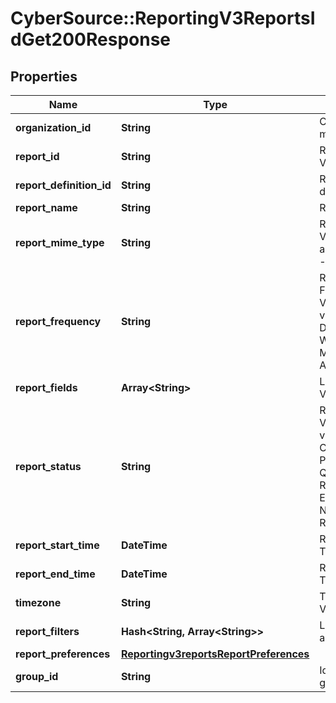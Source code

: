 # CyberSource::ReportingV3ReportsIdGet200Response

## Properties
Name | Type | Description | Notes
------------ | ------------- | ------------- | -------------
**organization_id** | **String** | CyberSource merchant id | [optional] 
**report_id** | **String** | Report ID Value | [optional] 
**report_definition_id** | **String** | Report definition Id | [optional] 
**report_name** | **String** | Report Name | [optional] 
**report_mime_type** | **String** | Report Format  Valid values: - application/xml - text/csv  | [optional] 
**report_frequency** | **String** | Report Frequency Value  Valid values: - DAILY - WEEKLY - MONTHLY - ADHOC  | [optional] 
**report_fields** | **Array&lt;String&gt;** | List of Integer Values | [optional] 
**report_status** | **String** | Report Status Value  Valid values: - COMPLETED - PENDING - QUEUED - RUNNING - ERROR - NO_DATA - RERUN  | [optional] 
**report_start_time** | **DateTime** | Report Start Time Value | [optional] 
**report_end_time** | **DateTime** | Report End Time Value | [optional] 
**timezone** | **String** | Time Zone Value | [optional] 
**report_filters** | **Hash&lt;String, Array&lt;String&gt;&gt;** | List of filters to apply | [optional] 
**report_preferences** | [**Reportingv3reportsReportPreferences**](Reportingv3reportsReportPreferences.md) |  | [optional] 
**group_id** | **String** | Id for selected group. | [optional] 


